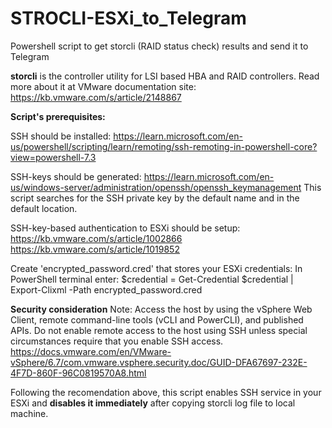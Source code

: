 # STROCLI-ESXi_to_Telegram
Powershell script to get storcli (RAID status check) results and send it to Telegram

**storcli** is the controller utility for LSI based HBA and RAID controllers.
Read more about it at VMware documentation site: https://kb.vmware.com/s/article/2148867

**Script's prerequisites:**

SSH should be installed: 
https://learn.microsoft.com/en-us/powershell/scripting/learn/remoting/ssh-remoting-in-powershell-core?view=powershell-7.3

SSH-keys should be generated:
https://learn.microsoft.com/en-us/windows-server/administration/openssh/openssh_keymanagement
This script searches for the SSH private key by the default name and in the default location.

SSH-key-based authentication to ESXi should be setup:
https://kb.vmware.com/s/article/1002866
https://kb.vmware.com/s/article/1019852

Create 'encrypted_password.cred' that stores your ESXi credentials:
In PowerShell terminal enter: 
$credential = Get-Credential
$credential | Export-Clixml -Path encrypted_password.cred

**Security consideration**
Note: Access the host by using the vSphere Web Client, remote command-line tools (vCLI and PowerCLI), and published APIs. 
Do not enable remote access to the host using SSH unless special circumstances require that you enable SSH access.
https://docs.vmware.com/en/VMware-vSphere/6.7/com.vmware.vsphere.security.doc/GUID-DFA67697-232E-4F7D-860F-96C0819570A8.html

Following the recomendation above, this script enables SSH service in your ESXi and **disables it immediately** after copying storcli log file to local machine.
